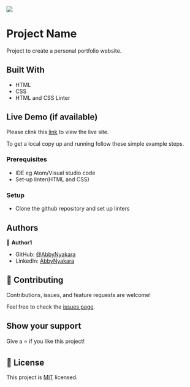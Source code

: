 ![](https://img.shields.io/badge/Microverse-blueviolet)

# Project Name

Project to create a personal portfolio website.

## Built With

- HTML
- CSS
- HTML and CSS Linter


## Live Demo (if available)

Please clink this [link](https://abbynyakara.github.io/PortfolioWebsite/) to view the live site.


To get a local copy up and running follow these simple example steps.

### Prerequisites
- IDE eg Atom/Visual studio code 
- Set-up linter(HTML and CSS)

### Setup
- Clone the github repository and set up linters 

## Authors
👤 **Author1**

- GitHub: [@AbbyNyakara](https://github.com/AbbyNyakara)
- LinkedIn: [AbbyNyakara](https://linkedin.com/in/AbbyNyakara)

## 🤝 Contributing

Contributions, issues, and feature requests are welcome!

Feel free to check the [issues page](../../issues/).

## Show your support

Give a ⭐️ if you like this project!

## 📝 License

This project is [MIT](./MIT.md) licensed.

